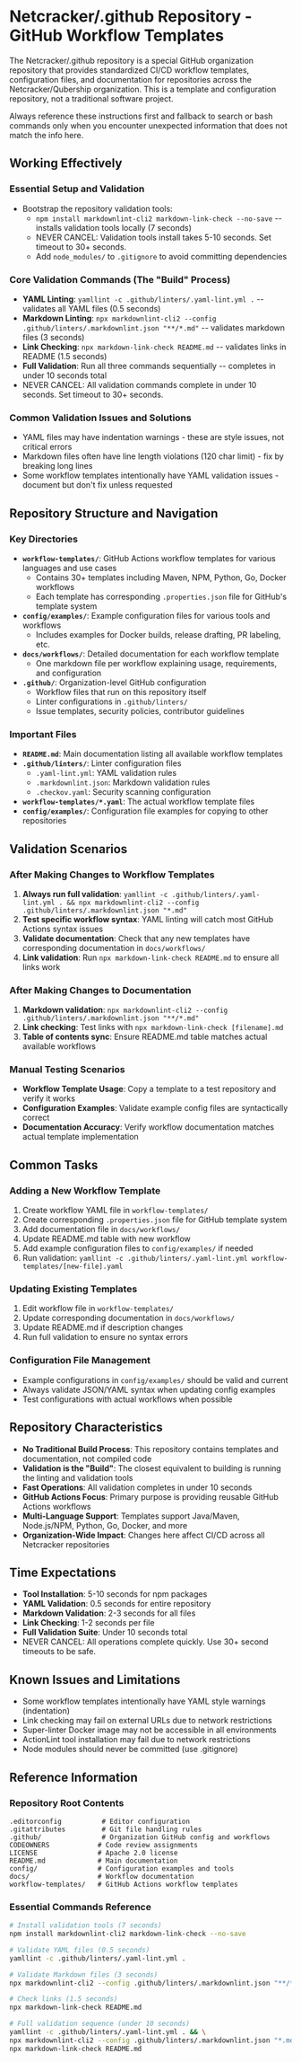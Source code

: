 # Netcracker/.github Repository - GitHub Workflow Templates

The Netcracker/.github repository is a special GitHub organization repository that provides standardized CI/CD workflow templates, configuration files, and documentation for repositories across the Netcracker/Qubership organization. This is a template and configuration repository, not a traditional software project.

Always reference these instructions first and fallback to search or bash commands only when you encounter unexpected information that does not match the info here.

## Working Effectively

### Essential Setup and Validation
- Bootstrap the repository validation tools:
  - `npm install markdownlint-cli2 markdown-link-check --no-save` -- installs validation tools locally (7 seconds)
  - NEVER CANCEL: Validation tools install takes 5-10 seconds. Set timeout to 30+ seconds.
  - Add `node_modules/` to `.gitignore` to avoid committing dependencies

### Core Validation Commands (The "Build" Process)
- **YAML Linting**: `yamllint -c .github/linters/.yaml-lint.yml .` -- validates all YAML files (0.5 seconds)
- **Markdown Linting**: `npx markdownlint-cli2 --config .github/linters/.markdownlint.json "**/*.md"` -- validates markdown files (3 seconds) 
- **Link Checking**: `npx markdown-link-check README.md` -- validates links in README (1.5 seconds)
- **Full Validation**: Run all three commands sequentially -- completes in under 10 seconds total
- NEVER CANCEL: All validation commands complete in under 10 seconds. Set timeout to 30+ seconds.

### Common Validation Issues and Solutions
- YAML files may have indentation warnings - these are style issues, not critical errors
- Markdown files often have line length violations (120 char limit) - fix by breaking long lines
- Some workflow templates intentionally have YAML validation issues - document but don't fix unless requested

## Repository Structure and Navigation

### Key Directories
- **`workflow-templates/`**: GitHub Actions workflow templates for various languages and use cases
  - Contains 30+ templates including Maven, NPM, Python, Go, Docker workflows
  - Each template has corresponding `.properties.json` file for GitHub's template system
- **`config/examples/`**: Example configuration files for various tools and workflows
  - Includes examples for Docker builds, release drafting, PR labeling, etc.
- **`docs/workflows/`**: Detailed documentation for each workflow template
  - One markdown file per workflow explaining usage, requirements, and configuration
- **`.github/`**: Organization-level GitHub configuration
  - Workflow files that run on this repository itself
  - Linter configurations in `.github/linters/`
  - Issue templates, security policies, contributor guidelines

### Important Files
- **`README.md`**: Main documentation listing all available workflow templates
- **`.github/linters/`**: Linter configuration files
  - `.yaml-lint.yml`: YAML validation rules
  - `.markdownlint.json`: Markdown validation rules
  - `.checkov.yaml`: Security scanning configuration
- **`workflow-templates/*.yaml`**: The actual workflow template files
- **`config/examples/`**: Configuration file examples for copying to other repositories

## Validation Scenarios

### After Making Changes to Workflow Templates
1. **Always run full validation**: `yamllint -c .github/linters/.yaml-lint.yml . && npx markdownlint-cli2 --config .github/linters/.markdownlint.json "*.md"`
2. **Test specific workflow syntax**: YAML linting will catch most GitHub Actions syntax issues
3. **Validate documentation**: Check that any new templates have corresponding documentation in `docs/workflows/`
4. **Link validation**: Run `npx markdown-link-check README.md` to ensure all links work

### After Making Changes to Documentation
1. **Markdown validation**: `npx markdownlint-cli2 --config .github/linters/.markdownlint.json "**/*.md"`
2. **Link checking**: Test links with `npx markdown-link-check [filename].md`
3. **Table of contents sync**: Ensure README.md table matches actual available workflows

### Manual Testing Scenarios
- **Workflow Template Usage**: Copy a template to a test repository and verify it works
- **Configuration Examples**: Validate example config files are syntactically correct
- **Documentation Accuracy**: Verify workflow documentation matches actual template implementation

## Common Tasks

### Adding a New Workflow Template
1. Create workflow YAML file in `workflow-templates/`
2. Create corresponding `.properties.json` file for GitHub template system
3. Add documentation file in `docs/workflows/`
4. Update README.md table with new workflow
5. Add example configuration files to `config/examples/` if needed
6. Run validation: `yamllint -c .github/linters/.yaml-lint.yml workflow-templates/[new-file].yaml`

### Updating Existing Templates
1. Edit workflow file in `workflow-templates/`
2. Update corresponding documentation in `docs/workflows/`
3. Update README.md if description changes
4. Run full validation to ensure no syntax errors

### Configuration File Management
- Example configurations in `config/examples/` should be valid and current
- Always validate JSON/YAML syntax when updating config examples
- Test configurations with actual workflows when possible

## Repository Characteristics

- **No Traditional Build Process**: This repository contains templates and documentation, not compiled code
- **Validation is the "Build"**: The closest equivalent to building is running the linting and validation tools
- **Fast Operations**: All validation completes in under 10 seconds
- **GitHub Actions Focus**: Primary purpose is providing reusable GitHub Actions workflows
- **Multi-Language Support**: Templates support Java/Maven, Node.js/NPM, Python, Go, Docker, and more
- **Organization-Wide Impact**: Changes here affect CI/CD across all Netcracker repositories

## Time Expectations

- **Tool Installation**: 5-10 seconds for npm packages
- **YAML Validation**: 0.5 seconds for entire repository
- **Markdown Validation**: 2-3 seconds for all files
- **Link Checking**: 1-2 seconds per file
- **Full Validation Suite**: Under 10 seconds total
- NEVER CANCEL: All operations complete quickly. Use 30+ second timeouts to be safe.

## Known Issues and Limitations

- Some workflow templates intentionally have YAML style warnings (indentation)
- Link checking may fail on external URLs due to network restrictions
- Super-linter Docker image may not be accessible in all environments
- ActionLint tool installation may fail due to network restrictions
- Node modules should never be committed (use .gitignore)

## Reference Information

### Repository Root Contents
```
.editorconfig          # Editor configuration
.gitattributes         # Git file handling rules  
.github/               # Organization GitHub config and workflows
CODEOWNERS            # Code review assignments
LICENSE               # Apache 2.0 license
README.md             # Main documentation
config/               # Configuration examples and tools
docs/                 # Workflow documentation
workflow-templates/   # GitHub Actions workflow templates
```

### Essential Commands Reference
```bash
# Install validation tools (7 seconds)
npm install markdownlint-cli2 markdown-link-check --no-save

# Validate YAML files (0.5 seconds)
yamllint -c .github/linters/.yaml-lint.yml .

# Validate Markdown files (3 seconds)
npx markdownlint-cli2 --config .github/linters/.markdownlint.json "**/*.md"

# Check links (1.5 seconds)
npx markdown-link-check README.md

# Full validation sequence (under 10 seconds)
yamllint -c .github/linters/.yaml-lint.yml . && \
npx markdownlint-cli2 --config .github/linters/.markdownlint.json "*.md" && \
npx markdown-link-check README.md
```